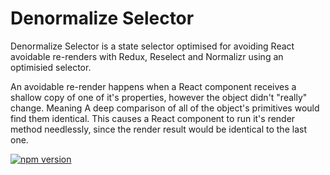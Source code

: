 # Denormalize Selector
Denormalize Selector is a state selector optimised for avoiding React avoidable re-renders with Redux, Reselect and Normalizr using an optimisied selector.

An avoidable re-render happens when a React component receives 
a shallow copy of one of it's properties, however the object didn't "really" change.
Meaning A deep comparison of all of the object's primitives would find them identical.
This causes a React component to run it's render 
method needlessly, since the render result would be identical to the last one.
  
           
[![npm version](https://img.shields.io/npm/v/denormalize-selector.svg?style=flat-square)](https://www.npmjs.com/package/denormalize-selector)
